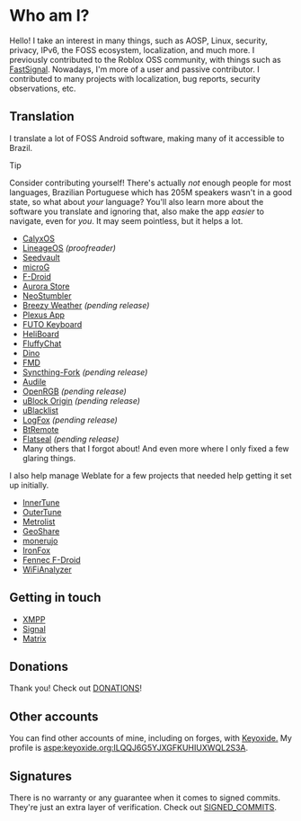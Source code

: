# Who am I?
Hello! I take an interest in many things, such as AOSP, Linux, security, privacy, IPv6, the FOSS ecosystem, localization, and much more.
I previously contributed to the Roblox OSS community, with things such as [FastSignal](https://github.com/rblxutils/fastsignal).
Nowadays, I'm more of a user and passive contributor. I contributed to many projects with localization, bug reports, security observations, etc.

## Translation
I translate a lot of FOSS Android software, making many of it accessible to Brazil.

> [!TIP]
> Consider contributing yourself! There's actually *not* enough people for most languages, Brazilian Portuguese which has 205M speakers
> wasn't in a good state, so what about *your* language? You'll also learn more about the software you translate and ignoring that,
> also make the app *easier* to navigate, even for *you*. It may seem pointless, but it helps a lot.

- [CalyxOS](https://calyxos.org)
- [LineageOS](https://lineageos.org) _(proofreader)_
- [Seedvault](https://github.com/seedvault-app/seedvault)
- [microG](https://microg.org)
- [F-Droid](https://f-droid.org)
- [Aurora Store](https://auroraoss.com)
- [NeoStumbler](https://github.com/mjaakko/NeoStumbler)
- [Breezy Weather](https://github.com/breezy-weather/breezy-weather) _(pending release)_
- [Plexus App](https://github.com/techlore/Plexus-app)
- [FUTO Keyboard](https://keyboard.futo.org)
- [HeliBoard](https://github.com/Helium314/HeliBoard)
- [FluffyChat](https://fluffychat.im)
- [Dino](https://dino.im)
- [FMD](https://fmd-foss.org)
- [Syncthing-Fork](https://github.com/Catfriend1/syncthing-android) _(pending release)_
- [Audile](https://github.com/aleksey-saenko/MusicRecognizer)
- [OpenRGB](https://openrgb.org) _(pending release)_
- [uBlock Origin](https://github.com/gorhill/uBlock) _(pending release)_
- [uBlacklist](https://ublacklist.github.io/)
- [LogFox](https://github.com/F0x1d/LogFox) _(pending release)_
- [BtRemote](https://gitlab.com/Atharok/BtRemote)
- [Flatseal](https://github.com/tchx84/Flatseal) _(pending release)_
- Many others that I forgot about! And even more where I only fixed a few glaring things.

I also help manage Weblate for a few projects that needed help getting it set up initially.

- [InnerTune](https://hosted.weblate.org/engage/innertune)
- [OuterTune](https://hosted.weblate.org/engage/outertune)
- [Metrolist](https://hosted.weblate.org/engage/metrolist)
- [GeoShare](https://hosted.weblate.org/engage/geoshare)
- [monerujo](https://hosted.weblate.org/engage/monerujo)
- [IronFox](https://hosted.weblate.org/engage/ironfox)
- [Fennec F-Droid](https://translate.codeberg.org/engage/fennec)
- [WiFiAnalyzer](https://hosted.weblate.org/engage/wifianalyzer)

## Getting in touch
- [XMPP](xmpp:lucasmz@conversations.im?omemo-sid-1816914948=79dd479374a1afa3e86e5dcf868443f82256b89229960bac9f27185c74b75e33;omemo-sid-2020489995=13925ec0a486aaf8980cc737e091ccb7a056174b723e799b3664243240129d68)
- [Signal](https://signal.me/#eu/UFYUFWCLBEiMJU4xgYt6lHqKkDLhBv-cgTbGqOw_9q0NIINL6QVJ7oDcbO0lTjqY)
- [Matrix](https://matrix.to/#/@lucasmz:catgirl.cloud)

## Donations
Thank you! Check out [DONATIONS](DONATIONS.md)!

## Other accounts
You can find other accounts of mine, including on forges, with [Keyoxide.](https://keyoxide.org) My profile is [aspe:keyoxide.org:ILQQJ6G5YJXGFKUHIUXWQL2S3A](https://keyoxide.org/aspe:keyoxide.org:ILQQJ6G5YJXGFKUHIUXWQL2S3A).

## Signatures
There is no warranty or any guarantee when it comes to signed commits. They're just an extra layer of verification. Check out [SIGNED_COMMITS](SIGNED_COMMITS.md).
